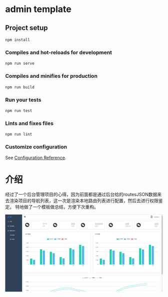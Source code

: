 # admin template

## Project setup
```
npm install
```

### Compiles and hot-reloads for development
```
npm run serve
```

### Compiles and minifies for production
```
npm run build
```

### Run your tests
```
npm run test
```

### Lints and fixes files
```
npm run lint
```

### Customize configuration
See [Configuration Reference](https://cli.vuejs.org/config/).

# 介绍
经过了一个后台管理项目的心得，因为前面都是通过后台给的routesJSON数据来去渲染项目的导航列表，这一次是渲染本地路由列表进行配置，然后去进行权限鉴定。
特地做了一个模板做总结，方便下次重构。





![info-img](/info/home.png)